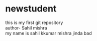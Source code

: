 # newstudent
this is my first git repository
<br>
author- Sahil mishra
<br>
my name is sahil kkumar mishra jinda bad 

